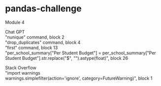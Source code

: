 # pandas-challenge
Module 4

Chat GPT  
"nunique" command, block 2  
"drop_duplicates" command, block 4  
"first" command, block 13  
"per_school_summary["Per Student Budget"] = per_school_summary["Per Student Budget"].str.replace("$", "").astype(float)", block 26  
  
Stack Overflow  
"import warnings  
warnings.simplefilter(action='ignore', category=FutureWarning)", block 1
